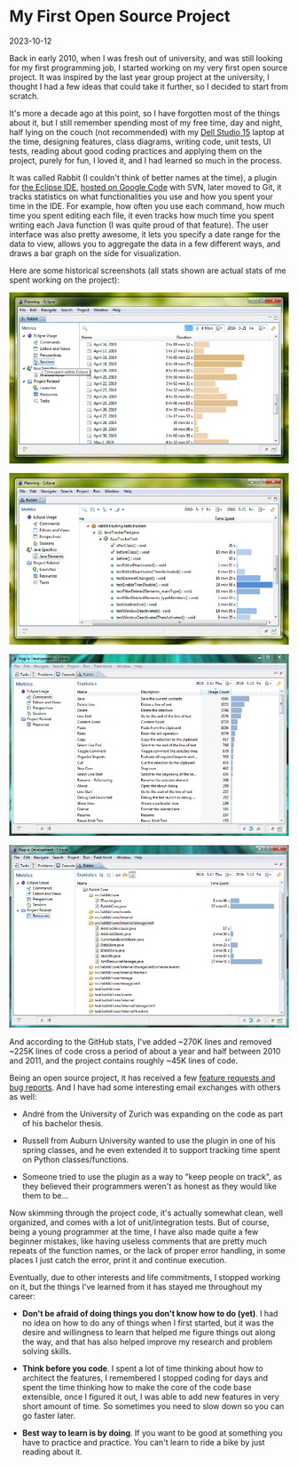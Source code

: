 # My First Open Source Project

2023-10-12

Back in early 2010, when I was fresh out of university, and was still
looking for my first programming job, I started working on my very
first open source project. It was inspired by the last year group
project at the university, I thought I had a few ideas that could take
it further, so I decided to start from scratch.

It's more a decade ago at this point, so I have forgotten most of the
things about it, but I still remember spending most of my free time,
day and night, half lying on the couch (not recommended) with my [Dell
Studio 15](https://en.wikipedia.org/wiki/Dell_Studio) laptop at the
time, designing features, class diagrams, writing code, unit tests, UI
tests, reading about good coding practices and applying them on the
project, purely for fun, I loved it, and I had learned so much in the
process.

It was called Rabbit (I couldn't think of better names at the time), a
plugin for [the Eclipse IDE](https://www.eclipse.org/ide/), [hosted on
Google Code](https://code.google.com/archive/p/rabbit-eclipse/) with
SVN, later moved to Git, it tracks statistics on what functionalities
you use and how you spent your time in the IDE. For example, how often
you use each command, how much time you spent editing each file, it
even tracks how much time you spent writing each Java function (I was
quite proud of that feature). The user interface was also pretty
awesome, it lets you specify a date range for the data to view, allows
you to aggregate the data in a few different ways, and draws a bar
graph on the side for visualization.

Here are some historical screenshots (all stats shown are actual stats
of me spent working on the project):

![Rabbit Sessions](rabbit-sessions.png)

![Rabbit Java](rabbit-java.png)

![Rabbit Commands](rabbit-commands.png)

![Rabbit Files](rabbit-files.png)

And according to the GitHub stats, I've added ~270K lines and removed
~225K lines of code cross a period of about a year and half between
2010 and 2011, and the project contains roughly ~45K lines of code.

Being an open source project, it has received a few [feature requests
and bug
reports](https://code.google.com/archive/p/rabbit-eclipse/issues). And
I have had some interesting email exchanges with others as well:

* André from the University of Zurich was expanding on the code as
  part of his bachelor thesis.

* Russell from Auburn University wanted to use the plugin in one of
  his spring classes, and he even extended it to support tracking time
  spent on Python classes/functions.

* Someone tried to use the plugin as a way to "keep people on track",
  as they believed their programmers weren't as honest as they would
  like them to be...

Now skimming through the project code, it's actually somewhat clean,
well organized, and comes with a lot of unit/integration tests. But of
course, being a young programmer at the time, I have also made quite a
few beginner mistakes, like having useless comments that are pretty
much repeats of the function names, or the lack of proper error
handling, in some places I just catch the error, print it and continue
execution.

Eventually, due to other interests and life commitments, I stopped
working on it, but the things I've learned from it has stayed me
throughout my career:

* **Don't be afraid of doing things you don't know how to do (yet)**.
  I had no idea on how to do any of things when I first started, but
  it was the desire and willingness to learn that helped me figure
  things out along the way, and that has also helped improve my
  research and problem solving skills.

* **Think before you code**. I spent a lot of time thinking about how
  to architect the features, I remembered I stopped coding for days
  and spent the time thinking how to make the core of the code base
  extensible, once I figured it out, I was able to add new features in
  very short amount of time. So sometimes you need to slow down so you
  can go faster later.

* **Best way to learn is by doing**. If you want to be good at
  something you have to practice and practice. You can't learn to ride
  a bike by just reading about it.
